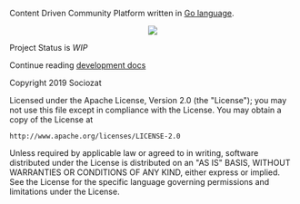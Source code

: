 Content Driven Community Platform written in [Go language](http://www.golang.org/).

<p align="center">
<img src="screenshot.png">
</p>

Project Status is *WIP*

Continue reading [development docs](/docs/readme.md)

Copyright 2019 Sociozat

Licensed under the Apache License, Version 2.0 (the "License");
you may not use this file except in compliance with the License.
You may obtain a copy of the License at

    http://www.apache.org/licenses/LICENSE-2.0

Unless required by applicable law or agreed to in writing, software
distributed under the License is distributed on an "AS IS" BASIS,
WITHOUT WARRANTIES OR CONDITIONS OF ANY KIND, either express or implied.
See the License for the specific language governing permissions and
limitations under the License.